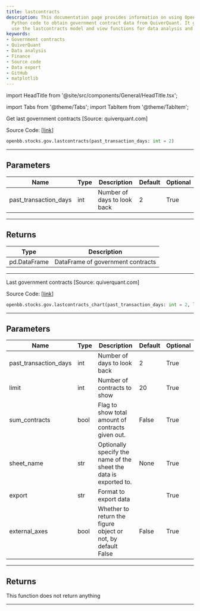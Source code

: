 ```yaml
---
title: lastcontracts
description: This documentation page provides information on using OpenBBTerminal's
  Python code to obtain government contract data from QuiverQuant. It guides how to
  use the lastcontracts model and view functions for data analysis and export.
keywords:
- Government contracts
- QuiverQuant
- Data analysis
- Finance
- Source code
- Data export
- GitHub
- matplotlib
---
```


import HeadTitle from '@site/src/components/General/HeadTitle.tsx';

<HeadTitle title="stocks.gov.lastcontracts - Reference | OpenBB SDK Docs" />

import Tabs from '@theme/Tabs';
import TabItem from '@theme/TabItem';

<Tabs>
<TabItem value="model" label="Model" default>

Get last government contracts [Source: quiverquant.com]

Source Code: [[link](https://github.com/OpenBB-finance/OpenBBTerminal/tree/main/openbb_terminal/stocks/government/quiverquant_model.py#L379)]

```python wordwrap
openbb.stocks.gov.lastcontracts(past_transaction_days: int = 2)
```

---

## Parameters

| Name | Type | Description | Default | Optional |
| ---- | ---- | ----------- | ------- | -------- |
| past_transaction_days | int | Number of days to look back | 2 | True |


---

## Returns

| Type | Description |
| ---- | ----------- |
| pd.DataFrame | DataFrame of government contracts |
---



</TabItem>
<TabItem value="view" label="Chart">

Last government contracts [Source: quiverquant.com]

Source Code: [[link](https://github.com/OpenBB-finance/OpenBBTerminal/tree/main/openbb_terminal/stocks/government/quiverquant_view.py#L243)]

```python wordwrap
openbb.stocks.gov.lastcontracts_chart(past_transaction_days: int = 2, limit: int = 20, sum_contracts: bool = False, export: str = "", sheet_name: Optional[str] = None, external_axes: bool = False)
```

---

## Parameters

| Name | Type | Description | Default | Optional |
| ---- | ---- | ----------- | ------- | -------- |
| past_transaction_days | int | Number of days to look back | 2 | True |
| limit | int | Number of contracts to show | 20 | True |
| sum_contracts | bool | Flag to show total amount of contracts given out. | False | True |
| sheet_name | str | Optionally specify the name of the sheet the data is exported to. | None | True |
| export | str | Format to export data |  | True |
| external_axes | bool | Whether to return the figure object or not, by default False | False | True |


---

## Returns

This function does not return anything

---



</TabItem>
</Tabs>